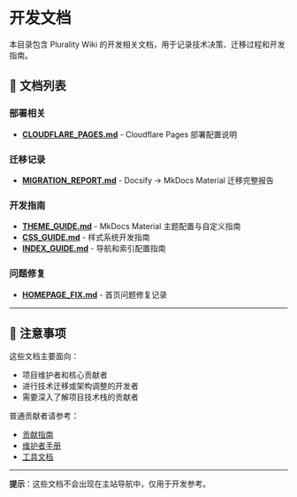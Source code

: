 # 开发文档

本目录包含 Plurality Wiki 的开发相关文档，用于记录技术决策、迁移过程和开发指南。

## 📂 文档列表

### 部署相关

- **[CLOUDFLARE_PAGES.md](CLOUDFLARE_PAGES.md)** - Cloudflare Pages 部署配置说明

### 迁移记录

- **[MIGRATION_REPORT.md](MIGRATION_REPORT.md)** - Docsify → MkDocs Material 迁移完整报告

### 开发指南

- **[THEME_GUIDE.md](THEME_GUIDE.md)** - MkDocs Material 主题配置与自定义指南
- **[CSS_GUIDE.md](CSS_GUIDE.md)** - 样式系统开发指南
- **[INDEX_GUIDE.md](INDEX_GUIDE.md)** - 导航和索引配置指南

### 问题修复

- **[HOMEPAGE_FIX.md](HOMEPAGE_FIX.md)** - 首页问题修复记录

---

## 📌 注意事项

这些文档主要面向：

- 项目维护者和核心贡献者
- 进行技术迁移或架构调整的开发者
- 需要深入了解项目技术栈的贡献者

普通贡献者请参考：

- [贡献指南](../CONTRIBUTING.md)
- [维护者手册](../ADMIN_GUIDE.md)
- [工具文档](../tools/README.md)

---

**提示**：这些文档不会出现在主站导航中，仅用于开发参考。
